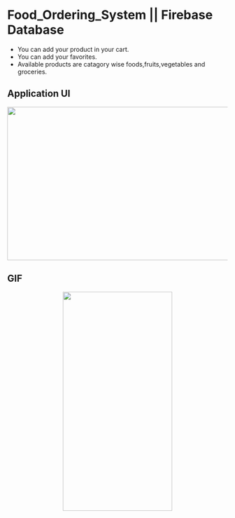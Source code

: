# Food_Ordering_System || Firebase Database

- You can add your product in your cart.
- You can add your favorites.
- Available products are catagory wise foods,fruits,vegetables and groceries.

## Application UI


<p align=center>
<img src="https://user-images.githubusercontent.com/111565916/205639484-379eead7-1089-44db-94e5-d25722bbb24f.jpg" height=350 width=1600>
</p>

## GIF


<p align=center>
<img src="https://user-images.githubusercontent.com/111565916/205639518-d13a92f4-c38e-4c50-a78d-76356cbff494.gif" height=500 width=250>
</p>

